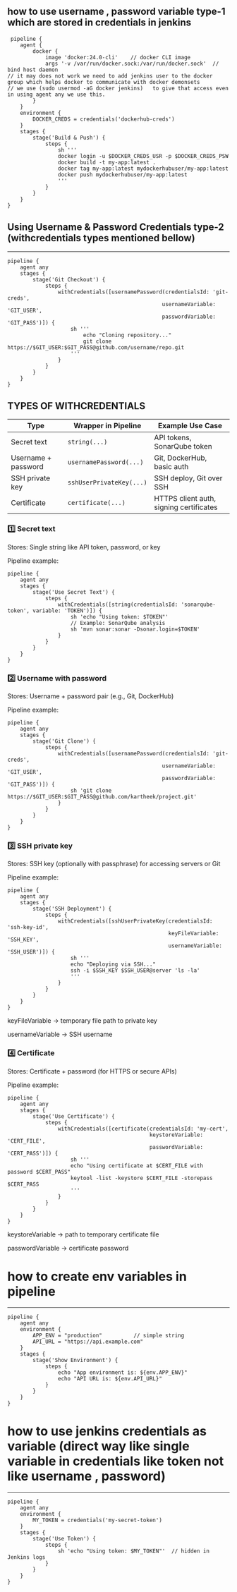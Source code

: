 
## how to use username , password variable type-1 which are stored in credentials in jenkins 
```
 pipeline {
    agent {
        docker {
            image 'docker:24.0-cli'    // docker CLI image
            args '-v /var/run/docker.sock:/var/run/docker.sock'  // bind host daemon
// it may does not work we need to add jenkins user to the docker group which helps docker to communicate with docker demonsets
// we use (sudo usermod -aG docker jenkins)   to give that access even in using agent any we use this.
        }
    }
    environment {
        DOCKER_CREDS = credentials('dockerhub-creds')
    }
    stages {
        stage('Build & Push') {
            steps {
                sh '''
                docker login -u $DOCKER_CREDS_USR -p $DOCKER_CREDS_PSW
                docker build -t my-app:latest .
                docker tag my-app:latest mydockerhubuser/my-app:latest
                docker push mydockerhubuser/my-app:latest
                '''
            }
        }
    }
} 
```
## Using Username & Password Credentials type-2 (withcredentials types mentioned bellow)
--------------------------------------
```
pipeline {
    agent any
    stages {
        stage('Git Checkout') {
            steps {
                withCredentials([usernamePassword(credentialsId: 'git-creds', 
                                                 usernameVariable: 'GIT_USER', 
                                                 passwordVariable: 'GIT_PASS')]) {
                    sh '''
                        echo "Cloning repository..."
                        git clone https://$GIT_USER:$GIT_PASS@github.com/username/repo.git
                    '''
                }
            }
        }
    }
}
```


TYPES OF WITHCREDENTIALS
------------------------------
| Type                | Wrapper in Pipeline      | Example Use Case                        |
| ------------------- | ------------------------ | --------------------------------------- |
| Secret text         | `string(...)`            | API tokens, SonarQube token             |
| Username + password | `usernamePassword(...)`  | Git, DockerHub, basic auth              |
| SSH private key     | `sshUserPrivateKey(...)` | SSH deploy, Git over SSH                |
| Certificate         | `certificate(...)`       | HTTPS client auth, signing certificates |



### 1️⃣ Secret text

Stores: Single string like API token, password, or key

Pipeline example:
```
pipeline {
    agent any
    stages {
        stage('Use Secret Text') {
            steps {
                withCredentials([string(credentialsId: 'sonarqube-token', variable: 'TOKEN')]) {
                    sh 'echo "Using token: $TOKEN"'
                    // Example: SonarQube analysis
                    sh 'mvn sonar:sonar -Dsonar.login=$TOKEN'
                }
            }
        }
    }
}
```

### 2️⃣ Username with password

Stores: Username + password pair (e.g., Git, DockerHub)

Pipeline example:
```
pipeline {
    agent any
    stages {
        stage('Git Clone') {
            steps {
                withCredentials([usernamePassword(credentialsId: 'git-creds', 
                                                 usernameVariable: 'GIT_USER', 
                                                 passwordVariable: 'GIT_PASS')]) {
                    sh 'git clone https://$GIT_USER:$GIT_PASS@github.com/kartheek/project.git'
                }
            }
        }
    }
}
```
### 3️⃣ SSH private key

Stores: SSH key (optionally with passphrase) for accessing servers or Git

Pipeline example:
```
pipeline {
    agent any
    stages {
        stage('SSH Deployment') {
            steps {
                withCredentials([sshUserPrivateKey(credentialsId: 'ssh-key-id', 
                                                   keyFileVariable: 'SSH_KEY',
                                                   usernameVariable: 'SSH_USER')]) {
                    sh '''
                    echo "Deploying via SSH..."
                    ssh -i $SSH_KEY $SSH_USER@server 'ls -la'
                    '''
                }
            }
        }
    }
}
```
keyFileVariable → temporary file path to private key

usernameVariable → SSH username

### 4️⃣ Certificate

Stores: Certificate + password (for HTTPS or secure APIs)

Pipeline example:
```
pipeline {
    agent any
    stages {
        stage('Use Certificate') {
            steps {
                withCredentials([certificate(credentialsId: 'my-cert', 
                                             keystoreVariable: 'CERT_FILE', 
                                             passwordVariable: 'CERT_PASS')]) {
                    sh '''
                    echo "Using certificate at $CERT_FILE with password $CERT_PASS"
                    keytool -list -keystore $CERT_FILE -storepass $CERT_PASS
                    '''
                }
            }
        }
    }
}
```

keystoreVariable → path to temporary certificate file

passwordVariable → certificate password




# how to create env variables in pipeline
----------------------------------
```
pipeline {
    agent any
    environment {
        APP_ENV = "production"          // simple string
        API_URL = "https://api.example.com"
    }
    stages {
        stage('Show Environment') {
            steps {
                echo "App environment is: ${env.APP_ENV}"
                echo "API URL is: ${env.API_URL}"
            }
        }
    }
}
```

# how to use jenkins credentials as variable (direct way like single variable in credentials like token not like username , password)
-------------------------------------------
```
pipeline {
    agent any
    environment {
        MY_TOKEN = credentials('my-secret-token')
    }
    stages {
        stage('Use Token') {
            steps {
                sh 'echo "Using token: $MY_TOKEN"'  // hidden in Jenkins logs
            }
        }
    }
} 
```


